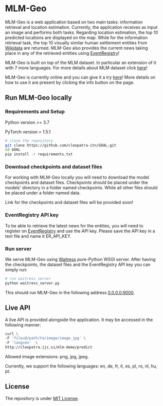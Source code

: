# MLM-Geo

MLM-Geo is a web application based on two main tasks: information retrieval and location estimation. Currently, the application receives as input an image and performs both tasks. Regarding location estimation, the top 10 predicted locations are displayed on the map. While for the information retrieval task, the top 10 visually similar human settlement entities from [Wikidata](https://www.wikidata.org/wiki/Wikidata:Main_Page) are returned. MLM-Geo also provides the current news taking place in any of the retrieved entities using [EventRegistry](https://eventregistry.org/)!

MLM-Geo is built on top of the MLM dataset. In particular an extension of it with 7 more languages. For more details about MLM dataset click [here](http://cleopatra.ijs.si/goal-mlm/)!

MLM-Geo is currently online and you can give it a try [here](http://cleopatra.ijs.si/mlm-demo/)! More details on how to use it are present by clicking the info button on the page.

## Run MLM-Geo locally
### Requirements and Setup
Python version >= 3.7

PyTorch version = 1.5.1

``` bash
# clone the repository
git clone https://github.com/cleopatra-itn/GOAL.git
cd GOAL
pip install -r requirements.txt
```

### Download checkpoints and dataset files
For working with MLM-Geo locally you will need to download the model checkpoints and dataset files. Checkpoints should be placed under the models' directory in a folder named checkpoints. While all other files should be placed under a folder named data.

Link for the checkpoints and dataset files will be provided soon!

### EventRegistry API key
To be able to retrieve the latest news for the entities, you will need to register on [EventRegistry](https://eventregistry.org/register) and use the API key. Please save the API key in a text file and name it ER_API_KEY.

### Run server
We serve MLM-Geo using [Waitress](https://docs.pylonsproject.org/projects/waitress/en/latest/) pure-Python WSGI server. After having the checkpoints, the dataset files and the EventRegistry API key you can simply run:
``` bash
# run waitress server
python waitress_server.py
```
This should run MLM-Geo in the following address [0.0.0.0:9000](http://0.0.0.0:9000/).

## Live API
A live API is provided alongside the application. It may be accessed in the following manner:
```bash
curl \
-F 'file=@/path/to/image/image.jpg' \
-F 'lang=en'  \
http://cleopatra.ijs.si/mlm-demo/predict
```
Allowed image extensions: png, jpg, jpeg.

Currently, we support the following languages: en, de, fr, it, es, pl, ro, nl, hu, pt.

## License
The repository is under [MIT License](LICENSE).
